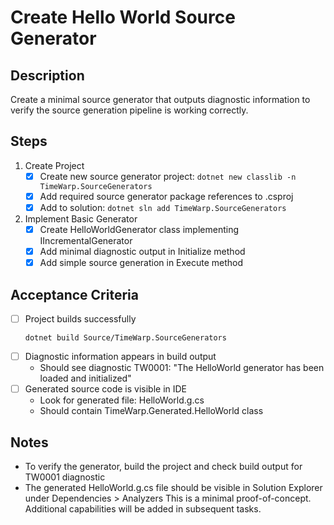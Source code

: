 # Create Hello World Source Generator

## Description
Create a minimal source generator that outputs diagnostic information to verify the source generation pipeline is working correctly.

## Steps
1. Create Project
   - [x] Create new source generator project: `dotnet new classlib -n TimeWarp.SourceGenerators`
   - [x] Add required source generator package references to .csproj
   - [x] Add to solution: `dotnet sln add TimeWarp.SourceGenerators`

2. Implement Basic Generator
   - [x] Create HelloWorldGenerator class implementing IIncrementalGenerator
   - [x] Add minimal diagnostic output in Initialize method
   - [x] Add simple source generation in Execute method

## Acceptance Criteria
- [ ] Project builds successfully
    ```shell
    dotnet build Source/TimeWarp.SourceGenerators
    ```
- [ ] Diagnostic information appears in build output
    - Should see diagnostic TW0001: "The HelloWorld generator has been loaded and initialized"
- [ ] Generated source code is visible in IDE
    - Look for generated file: HelloWorld.g.cs
    - Should contain TimeWarp.Generated.HelloWorld class

## Notes
- To verify the generator, build the project and check build output for TW0001 diagnostic
- The generated HelloWorld.g.cs file should be visible in Solution Explorer under Dependencies > Analyzers
This is a minimal proof-of-concept. Additional capabilities will be added in subsequent tasks.
